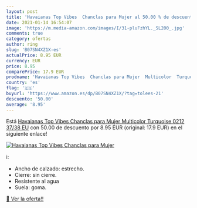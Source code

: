 ```yaml
---
layout: post
title: 'Havaianas Top Vibes  Chanclas para Mujer al 50.00 % de descuento'
date: 2021-01-14 16:54:07
image: 'https://m.media-amazon.com/images/I/31-pluFzhYL._SL200_.jpg'
comments: true
category: ofertas
author: ring
slug: 'B07SN4XZ1X-es'
actualPrice: 8.95 EUR
currency: EUR
price: 8.95
comparePrice: 17.9 EUR
prodname: 'Havaianas Top Vibes  Chanclas para Mujer  Multicolor  Turquoise 0212   37/38 EU'
country: 'es'
flag: '🇪🇸'
buyurl: 'https://www.amazon.es/dp/B07SN4XZ1X/?tag=tolees-21'
descuento: '50.00'
average: '8.95'
---
```


Está [Havaianas Top Vibes  Chanclas para Mujer  Multicolor  Turquoise 0212   37/38 EU](https://www.amazon.es/dp/B07SN4XZ1X/?tag=tolees-21) con 50.00 de descuento por 8.95 EUR (original: 17.9 EUR) en el siguiente enlace!

[![Havaianas Top Vibes  Chanclas para Mujer](https://m.media-amazon.com/images/I/31-pluFzhYL._SL200_.jpg)](https://www.amazon.es/dp/B07SN4XZ1X/?tag=tolees-21)

ℹ️:

- Ancho de calzado: estrecho.
- Cierre: sin cierre.
- Resistente al agua
- Suela: goma.

[🛒 Ver la oferta!!](https://www.amazon.es/dp/B07SN4XZ1X/?tag=tolees-21)
